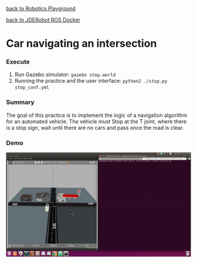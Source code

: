 [back to Robotics Playground](https://github.com/sandeepgogadi/Robotics-Playground)

[back to JDERobot ROS Docker](https://github.com/sandeepgogadi/JDERobot-Docker-ROS)

# Car navigating an intersection

### Execute

1. Run Gazebo simulator:
`gazebo stop.world`
2. Running the practice and the user interface:
`python2 ./stop.py stop_conf.yml`

### Summary
The goal of this practice is to implement the logic of a navigation algorithm for an automated vehicle. The vehicle must Stop at the T joint, where there is a stop sign, wait until there are no cars and pass once the road is clear.

### Demo

![alt text](https://github.com/sandeepgogadi/JDERobot-Docker-ROS/blob/master/car_junction/carjunction.gif "Car Junction")
